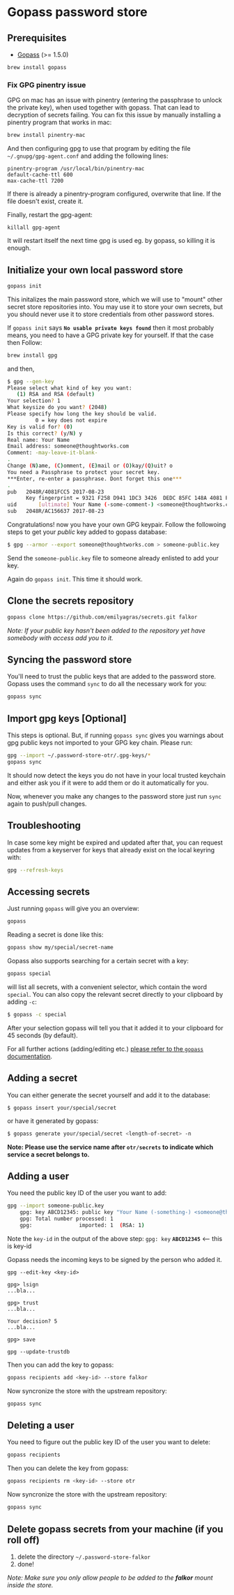 # Gopass password store

## Prerequisites
- [Gopass](https://github.com/justwatchcom/gopass) (>= 1.5.0)

```
brew install gopass
```

### Fix GPG pinentry issue

GPG on mac has an issue with pinentry (entering the passphrase to unlock the private key), when used together with gopass. That can lead to decryption of secrets failing.
You can fix this issue by manually installing a pinentry program that works in mac:
```sh
brew install pinentry-mac
```
And then configuring gpg to use that program by editing the file `~/.gnupg/gpg-agent.conf`
and adding the following lines:
```
pinentry-program /usr/local/bin/pinentry-mac
default-cache-ttl 600
max-cache-ttl 7200
```
If there is already a pinentry-program configured, overwrite that line. If the file doesn't exist, create it.

Finally, restart the gpg-agent:
```
killall gpg-agent
```
It will restart itself the next time gpg is used eg. by gopass, so killing it is enough.


## Initialize your own local password store

```sh
gopass init
```

This initalizes the main password store, which we will use to "mount" other secret store repositories into. You may use it to store your own secrets, but you should never use it to store credentials from other password stores.

If `gopass init` says **`No usable private keys found`** then it most probably means, you need to have a GPG private key for yourself. If that the case then Follow:

```sh
brew install gpg
```

and then,

```sh
$ gpg --gen-key
Please select what kind of key you want:
   (1) RSA and RSA (default)
Your selection? 1
What keysize do you want? (2048)
Please specify how long the key should be valid.
         0 = key does not expire
Key is valid for? (0)
Is this correct? (y/N) y
Real name: Your Name
Email address: someone@thoughtworks.com
Comment: -may-leave-it-blank-
.
Change (N)ame, (C)omment, (E)mail or (O)kay/(Q)uit? o
You need a Passphrase to protect your secret key.
***Enter, re-enter a passphrase. Dont forget this one***
.
pub   2048R/4081FCC5 2017-08-23
      Key fingerprint = 9321 F258 D941 1DC3 3426  DEDC 85FC 148A 4081 FCC5
uid       [ultimate] Your Name (-some-comment-) <someone@thoughtworks.com>
sub   2048R/AC156637 2017-08-23
```

Congratulations! now you have your own GPG keypair. Follow the followoing steps to get your _public_ key added to gopass database:

```sh
$ gpg --armor --export someone@thoughtworks.com > someone-public.key
```

Send the `someone-public.key` file to someone already enlisted to add your key.

Again do `gopass init`. This time it should work.

## Clone the secrets repository

```sh
gopass clone https://github.com/emilyagras/secrets.git falkor
```

_Note: If your public key hasn't been added to the repository yet have somebody with access add you to it._

## Syncing the password store

You'll need to trust the public keys that are added to the password store. Gopass uses the command `sync` to do all the necessary work for you:

```sh
gopass sync
```

## Import gpg keys [Optional]

This steps is optional. But, if running `gopass sync` gives you warnings about gpg public keys not imported to your GPG key chain. Please run:

```sh
gpg --import ~/.password-store-otr/.gpg-keys/*
gopass sync
```

It should now detect the keys you do not have in your local trusted keychain and either ask you if it were to add them or do it automatically for you.

Now, whenever you make any changes to the password store just run `sync` again to push/pull changes.

## Troubleshooting

In case some key might be expired and updated after that, you can request updates from a keyserver for keys that already exist on the local keyring with:

```sh
gpg --refresh-keys
```

## Accessing secrets

Just running `gopass` will give you an overview:

```sh
gopass
```

Reading a secret is done like this:

```sh
gopass show my/special/secret-name
```

Gopass also supports searching for a certain secret with a key:

```sh
gopass special
```

will list all secrets, with a convenient selector, which contain the word `special`. You can also copy the relevant secret directly to your clipboard by adding `-c`:

```sh
$ gopass -c special
```

After your selection gopass will tell you that it added it to your clipboard for 45 seconds (by default).

For all further actions (adding/editing etc.) [please refer to the `gopass` documentation](https://github.com/justwatchcom/gopass#standard-features).

## Adding a secret

You can either generate the secret yourself and add it to the database:

```
$ gopass insert your/special/secret
```

or have it generated by gopass:

```sh
$ gopass generate your/special/secret <length-of-secret> -n
```

**Note: Please use the service name after `otr/secrets` to indicate which service a secret belongs to.**

## Adding a user

You need the public key ID of the user you want to add:

```sh
gpg --import someone-public.key
    gpg: key ABCD12345: public key "Your Name (-something-) <someone@thoughtworks.com>" imported
    gpg: Total number processed: 1
    gpg:               imported: 1  (RSA: 1)
```

Note the `key-id` in the output of the above step: `gpg: key` **`ABCD12345`** <-- this is key-id

Gopass needs the incoming keys to be signed by the person who added it.

```
gpg --edit-key <key-id>

gpg> lsign
...bla...

gpg> trust
...bla...

Your decision? 5
...bla...

gpg> save

gpg --update-trustdb
```

Then you can add the key to gopass:

```sh
gopass recipients add <key-id> --store falkor
```

Now syncronize the store with the upstream repository:

```sh
gopass sync
```

## Deleting a user

You need to figure out the  public key ID of the user you want to delete:

```sh
gopass recipients
```

Then you can delete the key from gopass:

```sh
gopass recipients rm <key-id> --store otr
```

Now syncronize the store with the upstream repository:

```sh
gopass sync
```


## Delete gopass secrets from your machine (if you roll off)

1. delete the directory `~/.password-store-falkor`
2. done!


_Note: Make sure you only allow people to be added to the **falkor** mount inside the store._
